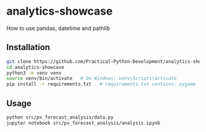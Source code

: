 # analytics-showcase
How to use pandas, datetime and pathlib

## Installation
```bash
git clone https://github.com/Practical-Python-Development/analytics-showcase.git
cd analytics-showcase
python3 -m venv venv
source venv/bin/activate   # On Windows: venv\Scripts\activate
pip install -r requirements.txt   # requirements.txt contains: pygame
```

## Usage
```bash
python src/pv_forecast_analysis/data.py
jupyter notebook src/pv_forecast_analysis/analysis.ipynb
```